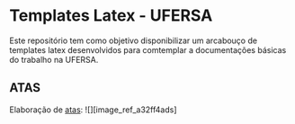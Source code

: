 # Templates Latex - UFERSA
Este repositório tem como objetivo disponibilizar um arcabouço de templates latex desenvolvidos para comtemplar a documentações básicas do trabalho na UFERSA.

## ATAS
Elaboração de [atas](https://github.com/zegildo/latex/tree/master/ATA-BSI-ANGICOS):
![][image_ref_a32ff4ads]

